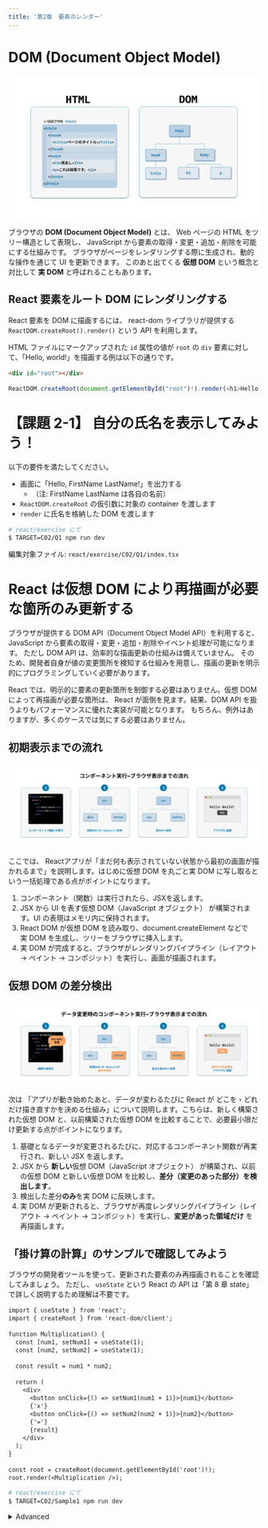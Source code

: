 ```yaml
---
title: '第2章　要素のレンダー'
---
```


# DOM (Document Object Model)

![HTMLとDOMの関係](./02_lesson2-1.png)

ブラウザの **DOM (Document Object Model)** とは、 Web ページの HTML をツリー構造として表現し、 JavaScript から要素の取得・変更・追加・削除を可能にする仕組みです。
ブラウザがページをレンダリングする際に生成され、動的な操作を通じて UI を更新できます。
このあと出てくる **仮想 DOM** という概念と対比して **実 DOM** と呼ばれることもあります。

## React 要素をルート DOM にレンダリングする

React 要素を DOM に描画するには、 react-dom ライブラリが提供する `ReactDOM.createRoot().render()` という API を利用します。

HTML ファイルにマークアップされた `id` 属性の値が `root` の `div` 要素に対して、「Hello, world!」を描画する例は以下の通りです。

```html
<div id="root"></div>
```

```javascript
ReactDOM.createRoot(document.getElementById("root")!).render(<h1>Hello, world!</h1>);
```

# 【課題 2-1】 自分の氏名を表示してみよう！

以下の要件を満たしてください。

- 画面に「Hello, FirstName LastName!」を出力する
  - （注: FirstName LastName は各自の名前）
- `ReactDOM.createRoot` の仮引数に対象の container を渡します
- `render` に氏名を格納した DOM を渡します

```bash
# react/exercise にて
$ TARGET=C02/Q1 npm run dev
```

編集対象ファイル: `react/exercise/C02/Q1/index.tsx`

# React は仮想 DOM により再描画が必要な箇所のみ更新する

ブラウザが提供する DOM API（Document Object Model API）を利用すると、 JavaScript から要素の取得・変更・追加・削除やイベント処理が可能になります。
ただし DOM API は、効率的な描画更新の仕組みは備えていません。
そのため、開発者自身が値の変更箇所を検知する仕組みを用意し、描画の更新を明示的にプログラミングしていく必要があります。

React では、明示的に要素の更新箇所を制御する必要はありません。仮想 DOM によって再描画が必要な箇所は、
React が面倒を見ます。結果、DOM API を扱うよりもパフォーマンスに優れた実装が可能となります。
もちろん、例外はありますが、多くのケースでは気にする必要はありません。

## 初期表示までの流れ

![初回のブラウザレンダリングの流れ](./02_lesson2-2.png)

ここでは、 Reactアプリが「まだ何も表示されていない状態から最初の画面が描かれるまで」を説明します。はじめに仮想 DOM を丸ごと実 DOM に写し取るという一括処理である点がポイントになります。

1. コンポーネント（関数）は実行されたら、JSXを返します。
2. JSX から UI を表す仮想 DOM（JavaScript オブジェクト） が構築されます。UI の表現はメモリ内に保持されます。
3. React DOM が仮想 DOM を読み取り、document.createElement などで実 DOM を生成し、ツリーをブラウザに挿入します。
4. 実 DOM が完成すると、ブラウザがレンダリングパイプライン（レイアウト → ペイント → コンポジット）を実行し、画面が描画されます。

## 仮想 DOM の差分検出

![2回目以降のブラウザレンダリングの流れ](./02_lesson2-3.png)

次は 「アプリが動き始めたあと、データが変わるたびに React が どこを・どれだけ描き直すかを決める仕組み」について説明します。こちらは、新しく構築された仮想 DOM と、以前構築された仮想 DOM を比較することで、必要最小限だけ更新する点がポイントになります。

1. 基礎となるデータが変更されるたびに、対応するコンポーネント関数が再実行され、新しい JSX を返します。
2. JSX から **新しい**仮想 DOM（JavaScript オブジェクト） が構築され、以前の仮想 DOM と新しい仮想 DOM を比較し、**差分（変更のあった部分）を検出します**。
3. 検出した差分**のみ**を実 DOM に反映します。
4. 実 DOM が更新されると、ブラウザが再度レンダリングパイプライン（レイアウト → ペイント → コンポジット）を実行し、**変更があった領域だけ** を再描画します。

## 「掛け算の計算」のサンプルで確認してみよう

ブラウザの開発者ツールを使って、更新された要素のみ再描画されることを確認してみましょう。
ただし、 `useState` という React の API は「第 8 章 state」で詳しく説明するため理解は不要です。

```tsx
import { useState } from 'react';
import { createRoot } from 'react-dom/client';

function Multiplication() {
  const [num1, setNum1] = useState(1);
  const [num2, setNum2] = useState(1);

  const result = num1 * num2;

  return (
    <div>
      <button onClick={() => setNum1(num1 + 1)}>{num1}</button>
      {'x'}
      <button onClick={() => setNum2(num2 + 1)}>{num2}</button>
      {'='}
      {result}
    </div>
  );
}

const root = createRoot(document.getElementById('root')!);
root.render(<Multiplication />);
```

```bash
# react/exercise にて
$ TARGET=C02/Sample1 npm run dev
```

<details>
<summary>Advanced</summary>

もしも React に頼らず vanillajs で記述すると、このようになります。

```javascript
function renderCalculator() {
  let num1 = 1;
  let num2 = 1;

  const root = document.getElementById('root');
  root.innerHTML = `
    <div>
      <button>${num1}</button>
      x
      <button>${num2}</button>
      =
      <span>${num1 * num2}</span>
    </div>
  `;

  const [button1, button2] = root.querySelectorAll('button');
  const resultSpan = root.querySelector('span');

  const update = () => {
    button1.textContent = num1;
    button2.textContent = num2;
    resultSpan.textContent = num1 * num2;
  };

  button1.addEventListener('click', () => {
    num1++;
    update();
  });

  button2.addEventListener('click', () => {
    num2++;
    update();
  });
}

renderCalculator();
```

</details>
